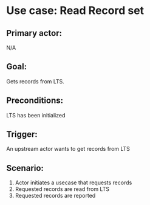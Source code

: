 # Use case: Read Record set

## Primary actor:

N/A

## Goal:

Gets records from LTS.

## Preconditions:

LTS has been initialized

## Trigger:

An upstream actor wants to get records from LTS

## Scenario:

1. Actor initiates a usecase that requests records
2. Requested records are read from LTS
3. Requested records are reported